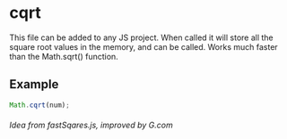 # cqrt
This file can be added to any JS project. When called it will store all the square root values in the memory, and can be called. Works much faster than the Math.sqrt() function.

## Example
```javascript
Math.cqrt(num);
```

###### Idea from fastSqares.js, improved by G.com
